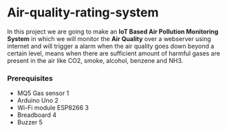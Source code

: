 # Air-quality-rating-system

In this project we are going to make an **IoT Based Air Pollution Monitoring System** in which we will monitor the **Air Quality** over a webserver using internet and will trigger a alarm when the air quality goes down beyond a certain level, means when there are sufficient amount of harmful gases are present in the air like CO2, smoke, alcohol, benzene and NH3.

### Prerequisites

* MQ5 Gas sensor 1
* Arduino Uno 2
* Wi-Fi module ESP8266 3
* Breadboard 4
* Buzzer 5


